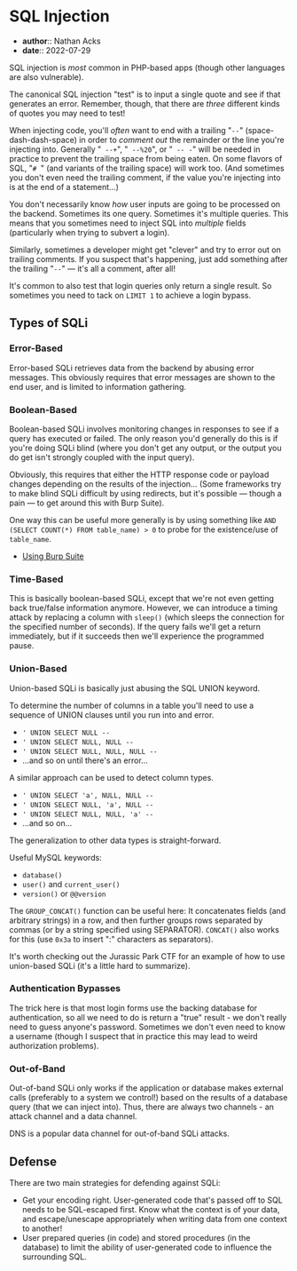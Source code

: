 # SQL Injection

* **author**:: Nathan Acks  
* **date**:: 2022-07-29

SQL injection is *most* common in PHP-based apps (though other languages are also vulnerable).

The canonical SQL injection "test" is to input a single quote and see if that generates an error. Remember, though, that there are *three* different kinds of quotes you may need to test!

When injecting code, you'll *often* want to end with a trailing "` -- `" (space-dash-dash-space) in order to *comment out* the remainder or the line you're injecting into. Generally "` --+`", "` --%20`", or "` -- -`" will be needed in practice to prevent the trailing space from being eaten. On some flavors of SQL, "`# `" (and variants of the trailing space) will work too. (And sometimes you don't even need the trailing comment, if the value you're injecting into is at the end of a statement…)

You don't necessarily know *how* user inputs are going to be processed on the backend. Sometimes its one query. Sometimes it's multiple queries. This means that you sometimes need to inject SQL into *multiple* fields (particularly when trying to subvert a login).

Similarly, sometimes a developer might get "clever" and try to error out on trailing comments. If you suspect that's happening, just add something after the trailing "` -- `" — it's all a comment, after all!

It's common to also test that login queries only return a single result. So sometimes you need to tack on `LIMIT 1` to achieve a login bypass.

## Types of SQLi

### Error-Based

Error-based SQLi retrieves data from the backend by abusing error messages. This obviously requires that error messages are shown to the end user, and is limited to information gathering.

### Boolean-Based

Boolean-based SQLi involves monitoring changes in responses to see if a query has executed or failed. The only reason you'd generally do this is if you're doing SQLi blind (where you don't get any output, or the output you do get isn't strongly coupled with the input query).

Obviously, this requires that either the HTTP response code or payload changes depending on the results of the injection… (Some frameworks try to make blind SQLi difficult by using redirects, but it's possible — though a pain — to get around this with Burp Suite).

One way this can be useful more generally is by using something like `AND (SELECT COUNT(*) FROM table_name) > 0` to probe for the existence/use of `table_name`.

* [Using Burp Suite](burp-suite.md)

### Time-Based

This is basically boolean-based SQLi, except that we're not even getting back true/false information anymore. However, we can introduce a timing attack by replacing a column with `sleep()` (which sleeps the connection for the specified number of seconds). If the query fails we'll get a return immediately, but if it succeeds then we'll experience the programmed pause.

### Union-Based

Union-based SQLi is basically just abusing the SQL UNION keyword.

To determine the number of columns in a table you'll need to use a sequence of UNION clauses until you run into and error.

* `' UNION SELECT NULL -- `
* `' UNION SELECT NULL, NULL -- `
* `' UNION SELECT NULL, NULL, NULL -- `
* …and so on until there's an error…

A similar approach can be used to detect column types.

* `' UNION SELECT 'a', NULL, NULL -- `
* `' UNION SELECT NULL, 'a', NULL -- `
* `' UNION SELECT NULL, NULL, 'a' -- `
* …and so on…

The generalization to other data types is straight-forward.

Useful MySQL keywords:

* `database()`
* `user()` and `current_user()`
* `version()` or `@@version`

The `GROUP_CONCAT()` function can be useful here: It concatenates fields (and arbitrary strings) in a row, and then further groups rows separated by commas (or by a string specified using SEPARATOR). `CONCAT()` also works for this (use `0x3a` to insert ":" characters as separators). 

It's worth checking out the Jurassic Park CTF for an example of how to use union-based SQLi (it's a little hard to summarize).

### Authentication Bypasses

The trick here is that most login forms use the backing database for authentication, so all we need to do is return a "true" result - we don't really need to guess anyone's password. Sometimes we don't even need to know a username (though I suspect that in practice this may lead to weird authorization problems).

### Out-of-Band

Out-of-band SQLi only works if the application or database makes external calls (preferably to a system we control!) based on the results of a database query (that we can inject into). Thus, there are always two channels - an attack channel and a data channel.

DNS is a popular data channel for out-of-band SQLi attacks.

## Defense

There are two main strategies for defending against SQLi:

* Get your encoding right. User-generated code that's passed off to SQL needs to be SQL-escaped first. Know what the context is of your data, and escape/unescape appropriately when writing data from one context to another!
* User prepared queries (in code) and stored procedures (in the database) to limit the ability of user-generated code to influence the surrounding SQL.
